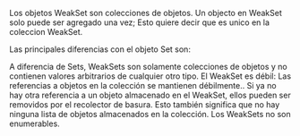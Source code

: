 Los objetos WeakSet son colecciones de objetos. Un objecto en WeakSet solo puede ser agregado una vez; Esto quiere decir que es unico en la coleccion WeakSet.

Las principales diferencias con el objeto Set son:

A diferencia de Sets, WeakSets son solamente colecciones de objetos y no contienen valores arbitrarios de cualquier otro tipo.
El WeakSet es débil: Las referencias a objetos en la colección se mantienen débilmente.. Si ya no hay otra referencia a un objeto almacenado en el WeakSet, ellos pueden ser removidos por el recolector de basura. Esto también significa que no hay ninguna lista de objetos almacenados en la colección. Los WeakSets no son enumerables.
